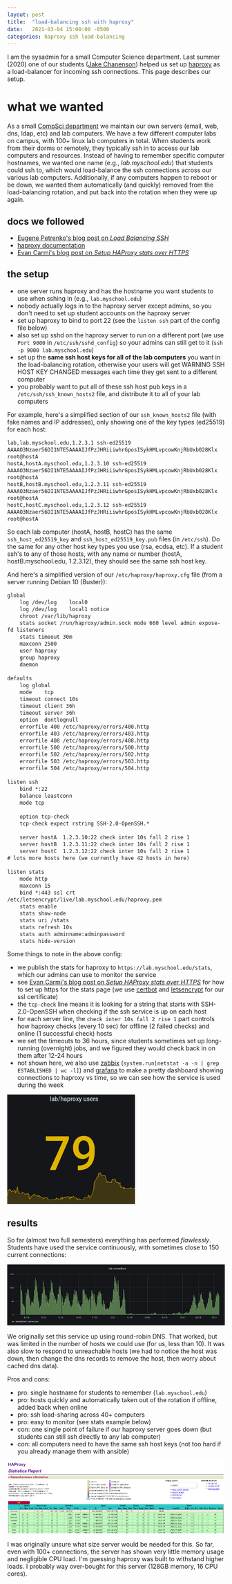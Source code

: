 ```yaml
---
layout: post
title:  "load-balancing ssh with haproxy"
date:   2021-03-04 15:00:00 -0500
categories: haproxy ssh load-balancing
---
```


[haproxy]: https://cbonte.github.io/haproxy-dconv/2.2/intro.html#1
[jake]: https://jakec007.github.io/
[petrenko]: https://jonnyzzz.com/blog/2017/05/24/ssh-haproxy/
[carmi]: https://evancarmi.com/writing/setup-haproxy-stats-over-https/

I am the sysadmin for a small Computer Science department. Last summer (2020)
one of our students ([Jake Chanenson][jake]) helped us set up [haproxy][haproxy]
as a load-balancer for incoming ssh connections. This page describes our setup.

# what we wanted

As a small [CompSci department](https://www.cs.swarthmore.edu) we 
maintain our own servers (email, web, dns,
ldap, etc) and lab computers. We have a few different computer labs on campus,
with 100+ linux lab computers in total. When students work from their dorms or
remotely, they typically ssh in to access our lab computers and resources.
Instead of having to remember specific computer hostnames, we wanted one name
(e.g., *lab.myschool.edu*) that students could ssh to, which would load-balance
the ssh connections across our various lab computers. Additionally, if any
computers happen to reboot or be down, we wanted them automatically (and
quickly) removed from the load-balancing rotation, and put back into the
rotation when they were up again.

## docs we followed

- [Eugene Petrenko's blog post on *Load Balancing SSH*][petrenko] 
- [haproxy documentation][haproxy] 
- [Evan Carmi's blog post on *Setup HAProxy stats over HTTPS*][carmi] 

## the setup

- one server runs haproxy and has the hostname you want students to use 
    when sshing in (e.g., `lab.myschool.edu`)
- nobody actually logs in to the haproxy server except admins, so you don't 
    need to set up student accounts on the haproxy server
- set up haproxy to bind to port 22 (see the `listen ssh` part of the config file below)
- also set up sshd on the haproxy server to run on a different port (we
    use `Port 9000` in `/etc/ssh/sshd_config`) so your admins can still
    get to it (`ssh -p 9000 lab.myschool.edu`)
- set up the **same ssh host keys for all of the lab computers** you want
    in the load-balancing rotation, otherwise your users will get WARNING
    SSH HOST KEY CHANGED messages each time they get sent to a different computer
- you probably want to put all of these ssh host pub keys in a `/etc/ssh/ssh_known_hosts2` file,
    and distribute it to all of your lab computers

For example, here's a simplified section of our `ssh_known_hosts2` file
(with fake names and IP addresses), only showing one of the key types (ed25519)
for each host:

```
lab,lab.myschool.edu,1.2.3.1 ssh-ed25519 AAAAO3Nzaer56DI1NTE5AAAAIJfPzJHRiiiwhrGposISykHMLvpcowKnjRbUxb028Klx root@hostA
hostA,hostA.myschool.edu,1.2.3.10 ssh-ed25519 AAAAO3Nzaer56DI1NTE5AAAAIJfPzJHRiiiwhrGposISykHMLvpcowKnjRbUxb028Klx root@hostA
hostB,hostB.myschool.edu,1.2.3.11 ssh-ed25519 AAAAO3Nzaer56DI1NTE5AAAAIJfPzJHRiiiwhrGposISykHMLvpcowKnjRbUxb028Klx root@hostA
hostC,hostC.myschool.edu,1.2.3.12 ssh-ed25519 AAAAO3Nzaer56DI1NTE5AAAAIJfPzJHRiiiwhrGposISykHMLvpcowKnjRbUxb028Klx root@hostA
```

So each lab computer (hostA, hostB, hostC) has the same `ssh_host_ed25519_key`
and `ssh_host_ed25519_key.pub` files (in `/etc/ssh`). Do the same for any other
host key types you use (rsa, ecdsa, etc). If a student ssh's to any of those
hosts, with any name or number (hostA, hostB.myschool.edu, 1.2.3.12), they should
see the same ssh host key.

And here's a simplified version of our `/etc/haproxy/haproxy.cfg` file
(from a server running Debian 10 (Buster)):

```
global
	log /dev/log	local0
	log /dev/log	local1 notice
	chroot /var/lib/haproxy
	stats socket /run/haproxy/admin.sock mode 660 level admin expose-fd listeners
	stats timeout 30m
	maxconn 2500
	user haproxy
	group haproxy
	daemon

defaults
	log	global
	mode	tcp
	timeout connect 10s
	timeout client 36h
	timeout server 36h
	option	dontlognull
	errorfile 400 /etc/haproxy/errors/400.http
	errorfile 403 /etc/haproxy/errors/403.http
	errorfile 408 /etc/haproxy/errors/408.http
	errorfile 500 /etc/haproxy/errors/500.http
	errorfile 502 /etc/haproxy/errors/502.http
	errorfile 503 /etc/haproxy/errors/503.http
	errorfile 504 /etc/haproxy/errors/504.http

listen ssh 
	bind *:22
	balance leastconn
	mode tcp
        
	option tcp-check	
	tcp-check expect rstring SSH-2.0-OpenSSH.*
		
	server hostA  1.2.3.10:22 check inter 10s fall 2 rise 1
	server hostB  1.2.3.11:22 check inter 10s fall 2 rise 1
	server hostC  1.2.3.12:22 check inter 10s fall 2 rise 1
# lots more hosts here (we currently have 42 hosts in here)

listen stats
	mode http
	maxconn 15
	bind *:443 ssl crt /etc/letsencrypt/live/lab.myschool.edu/haproxy.pem
	stats enable
	stats show-node
	stats uri /stats
	stats refresh 10s
	stats auth adminname:adminpassword
	stats hide-version
```

Some things to note in the above config:

* we publish the stats for haproxy to `https://lab.myschool.edu/stats`, which
    our admins can use to monitor the service
* see [Evan Carmi's blog post on *Setup HAProxy stats over HTTPS*][carmi] 
    for how to set up https for the stats page (we use 
    [certbot](https://certbot.eff.org/) and [letsencrypt](https://letsencrypt.org/)
    for our ssl certificate)
* the `tcp-check` line means it is looking for a string that starts with SSH-2.0-OpenSSH
    when checking if the ssh service is up on each host
* for each server line, the `check inter 10s fall 2 rise 1` part controls how haproxy
    checks (every 10 sec) for offline (2 failed checks) and online (1 successful check) hosts
* we set the timeouts to 36 hours, since students sometimes set up long-running (overnight)
    jobs, and we figured they would check back in on them after 12-24 hours
* not shown here, we also use 
    [zabbix](https://www.zabbix.com/) (`system.run[netstat -a -n | grep ESTABLISHED | wc -l]`) and 
    [grafana](https://grafana.com/) to make a pretty dashboard
    showing connections to haproxy vs time, so we can see how the service is
    used during the week

![grafana image](/assets/images/haproxy.png "grafana panel showing number of users")

## results

So far (almost two full semesters) everything has performed *flawlessly*. 
Students have used the service continuously, with sometimes close to 
150 current connections:

![haproxy connections for 2 semesters](/assets/images/hapconnections.png)

We originally set this service up using round-robin DNS. That worked, but was limited in
the number of hosts we could use (for us, less than 10). It was also slow to respond
to unreachable hosts (we had to notice the host was down, then change the dns records
to remove the host, then worry about cached dns data).

Pros and cons:

- pro: single hostname for students to remember (`lab.myschool.edu`)
- pro: hosts quickly and automatically taken out of the rotation if offline, added back when online
- pro: ssh load-sharing across 40+ computers 
- pro: easy to monitor (see stats example below)
- con: one single point of failure if our haproxy server goes down (but students can still ssh directly to any lab computer)
- con: all computers need to have the same ssh host keys (not too hard if you already manage them with ansible)

![haproxy stats example](/assets/images/hapstats.png)

I was originally unsure what size server would be needed for this. So far, even with 100+ connections,
the server has shown very little memory usage and negligible CPU load. I'm guessing haproxy was
built to withstand higher loads. I probably way over-bought for this server (128GB memory, 16 CPU cores).

